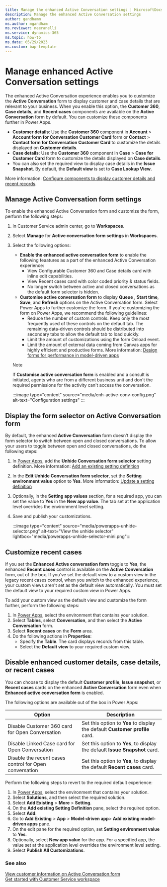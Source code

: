 ```yaml
---
title: Manage the enhanced Active Conversation settings | MicrosoftDocs 
description: Manage the enhanced Active Conversation settings
author: gandhamm 
ms.author: mgandham
ms.reviewer: neeranelli
ms.service: dynamics-365 
ms.topic: how-to 
ms.date: 05/29/2023 
ms.custom: bap-template 
---
```


# Manage enhanced Active Conversation settings

The enhanced Active Conversation experience enables you to customize the **Active Conversation** form to display customer and case details that are relevant to your business. When you enable this option, the **Customer 360**, **Case details**, and **Recent cases** components are available on the **Active Conversation** form by default. You can customize these components further in Power Apps.

- **Customer details**: Use the **Customer 360** component in **Account** > **Account form for Conversation Customer Card** form or **Contact** > **Contact form for Conversation Customer Card** to customize the details displayed on **Customer details**.
- **Case details**: Use the **Customer 360** component in **Case** > **Case for Customer Card** form to customize the details displayed on **Case details**. 
- You can also set the required view to display case details in the **Issue Snapshot**. By default, the **Default view** is set to **Case Lookup View**.

 More information: [Configure components to display customer details and recent records](add-display-components-to-case-form.md).

## Manage Active Conversation form settings

To enable the enhanced Active Conversation form and customize the form, perform the following steps:   

1. In Customer Service admin center, go to **Workspaces**.
1. Select **Manage** for **Active conversation form settings** in **Workspaces**.
1. Select the following options:
    - **Enable the enhanced active conversation form** to enable the following feaatures as a part of the enhanced Active Conversation experience:
      - View Configurable Customer 360 and Case details card with inline edit capabilities. 
      - View Recent cases card with color coded priority & status fields.
      - No longer switch between active and closed conversations as the default form selector is hidden.
    - **Customise active conversation form** to display **Queue** , **Start time**, **Save**, and **Refresh** options on the Active Conversation form. Select Power Apps to further customize the form. If you're customizing the form on Power Apps, we recommend the following guidelines:
       - Reduce the number of custom controls. Keep only the most frequently used of these controls on the default tab. The remaining data-driven controls should be distributed into secondary tabs to allow the default tab to load quickly. 
       - Limit the amount of customizations using the form Onload event.
       - Limit the amount of external data coming from Canvas apps for highly efficient and productive forms.
       More information: [Design forms for performance in model-driven apps](/power-apps/maker/model-driven-apps/design-performant-forms)

   > [!NOTE] 
   > If **Customise active conversation form** is enabled and a consult is initiated, agents who are from a different business unit and don't the required permissions for the activity can't access the conversation.

    :::image type="content" source="media/enh-active-conv-config.png" alt-text="Configuration settings" ::: 

## Display the form selector on Active Conversation form

By default, the enhanced **Active Conversation** form doesn't display the form selector to switch between open and closed conversations. To allow your users to toggle between open and closed conversations, do the following steps:

1. In [Power Apps](https://make.powerapps.com/), add the **Unhide Conversation form selector** setting definition. More information: [Add an existing setting definition](/power-apps/maker/data-platform/create-edit-configure-settings#adding-an-existing-setting-definition)
1.  In the **Edit Unhide Conversation form selector**, set the **Setting environment value** option to **Yes**. More information: [Update a setting definition](/power-apps/maker/data-platform/create-edit-configure-settings#updating-a-setting-definition)
1. Optionally, in the **Setting app values** section, for a required app, you can set the value to **Yes** in the **New app value**. The tab set at the application level overrides the environment level setting.
1. Save and publish your customizations.
     
    :::image type="content" source="media/powerapps-unhide-selector.png" alt-text="View the unhide selector" lightbox="media/powerapps-unhide-selector-mini.png"::: 


## Customize recent cases

If you set the **Enhanced Active conversation form** toggle to **Yes**, the enhanced **Recent cases** control is available on the **Active Conversation** form, out of the box. If you've set the default view to a custom view in the legacy recent cases control, when you switch to the enhanced experience, your custom views aren't set as the default view automatically. You must set the default view to your required custom view in Power Apps.

To add your custom view as the default view and customize the form further, perform the following steps:

1. In [Power Apps](https://make.preview.powerapps.com/), select the environment that contains your solution.
1. Select **Tables**, select **Conversation**, and then select the **Active Conversation** form.
1. Select **Recent cases** on the **Form** area.
1. Do the following actions in **Properties**: 
   - Specify the **Table**. The card displays records from this table.
   - Select the **Default view** to your required custom view.


## Disable enhanced customer details, case details, or recent cases

You can choose to display the default **Customer profile**, **Issue snapshot**, or **Recent cases** cards on the enhanced **Active Conversation** form even when **Enhanced active conversation form** is enabled.

The following options are available out of the box in Power Apps:

|Option   | Description   |
|----------|-----------|
|Disable Customer 360 card for Open Conversation | Set this option to **Yes** to display the default **Customer profile** card.  |
|Disable Linked Case card for Open Conversation | Set this option to **Yes**, to display the default **Issue Snapshot** card.   |
|Disable the recent cases control for Open conversation | Set this option to **Yes**, to display the default **Recent cases** card.   |

Perform the following steps to revert to the required default experience:

1. In [Power Apps](https://make.powerapps.com/), select the environment that contains your solution.
2. Select **Solutions**, and then select the required solution.
4. Select **Add Existing** > **More** > **Setting**.
1. On the **Add existing Setting Definition** pane, select the required option.
1. Select **Add**.
1.  Go to **Add Existing** > **App** > **Model-driven app**> **Add existing model-driven apps** pane.
1. On the edit pane for the required option, set **Setting environment value**  to **Yes**.
1. Optionally, select **New app value** for the app. For a specified app, the value set at the application level overrides the environment level setting.
1. Select **Publish All Customizations**.


### See also

[View customer information on Active Conversation form](oc-customer-summary.md) <br>
[Get started with Customer Service workspace](csw-overview.md)
